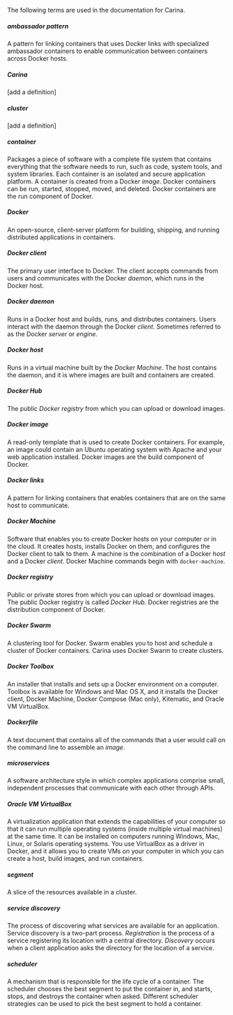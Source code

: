 The following terms are used in the documentation for Carina.

##### ambassador pattern

A pattern for linking containers that uses Docker links with specialized ambassador containers to enable communication between containers across Docker hosts. 

##### Carina

[add a definition]

##### cluster

[add a definition]

##### container

Packages a piece of software with a complete file system that contains everything that the software needs to run, such as code, system tools, and system libraries. Each container is an isolated and secure application platform. A container is created from a Docker *image*. Docker containers can be run, started, stopped, moved, and deleted. Docker containers are the run component of Docker.

##### Docker

An open-source, client-server platform for building, shipping, and running distributed applications in containers.

##### Docker client	

The primary user interface to Docker. The client accepts commands from users and communicates with the Docker *daemon*, which runs in the Docker host.

##### Docker daemon	

Runs in a Docker host and builds, runs, and distributes containers. Users interact with the daemon through the Docker *client*. Sometimes referred to as the Docker *server* or *engine*.  	

##### Docker host

Runs in a virtual machine built by the *Docker Machine*. The host contains the daemon, and it is where images are built and containers are created.

##### Docker Hub

The public *Docker registry* from which you can upload or download images.
 
##### Docker image

A read-only template that is used to create Docker containers. For example, an image could contain an Ubuntu operating system with Apache and your web application installed. Docker images are the build component of Docker.	

##### Docker links

A pattern for linking containers that enables containers that are on the same host to communicate. 

##### Docker Machine	

Software that enables you to create Docker hosts on your computer or in the cloud. It creates hosts, installs Docker on them, and configures the Docker client to talk to them. A machine is the combination of a Docker *host* and a Docker *client*. Docker Machine commands begin with `docker-machine`.  	

##### Docker registry	

Public or private stores from which you can upload or download images. The public Docker registry is called *Docker Hub*. Docker registries are the distribution component of Docker.

##### Docker Swarm	

A clustering tool for Docker. Swarm enables you to host and schedule a cluster of Docker containers. Carina uses Docker Swarm to create clusters. 

##### Docker Toolbox

An installer that installs and sets up a Docker environment on a computer. Toolbox is available for Windows and Mac OS X, and it installs the Docker client, Docker Machine, Docker Compose (Mac only), Kitematic, and Oracle VM VirtualBox.

##### Dockerfile

A text document that contains all of the commands that a user would call on the command line to assemble an *image*.	

##### microservices

A software architecture style in which complex applications comprise small, independent processes that communicate with each other through APIs. 

##### Oracle VM VirtualBox

A virtualization application that extends the capabilities of your computer so that it can run multiple operating systems (inside multiple virtual machines) at the same time. It can be installed on computers running Windows, Mac, Linux, or Solaris operating systems. You use VirtualBox as a driver in Docker, and it allows you to create VMs on your computer in which you can create a host, build images, and run containers.  

##### segment

A slice of the resources available in a cluster.  

##### service discovery

The process of discovering what services are available for an application. Service discovery is a two-part process. *Registration* is the process of a service registering its location with a central directory. *Discovery* occurs when a client application asks the directory for the location of a service. 

##### scheduler

A mechanism that is responsible for the life cycle of a container. The scheduler chooses the best segment to put the container in, and starts, stops, and destroys the container when asked. Different scheduler strategies can be used to pick the best segment to hold a container.

